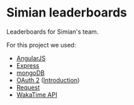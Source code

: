 # Simian leaderboards
Leaderboards for Simian's team.

For this project we used:

* [AngularJS](https://angularjs.org/)
* [Express](https://expressjs.com/)
* [mongoDB](https://www.mongodb.com/)
* [OAuth 2](https://oauth.net/2/) ([Introduction](https://www.digitalocean.com/community/tutorials/an-introduction-to-oauth-2))
* [Request](https://www.npmjs.com/package/request)
* [WakaTime API](https://wakatime.com/developers)
